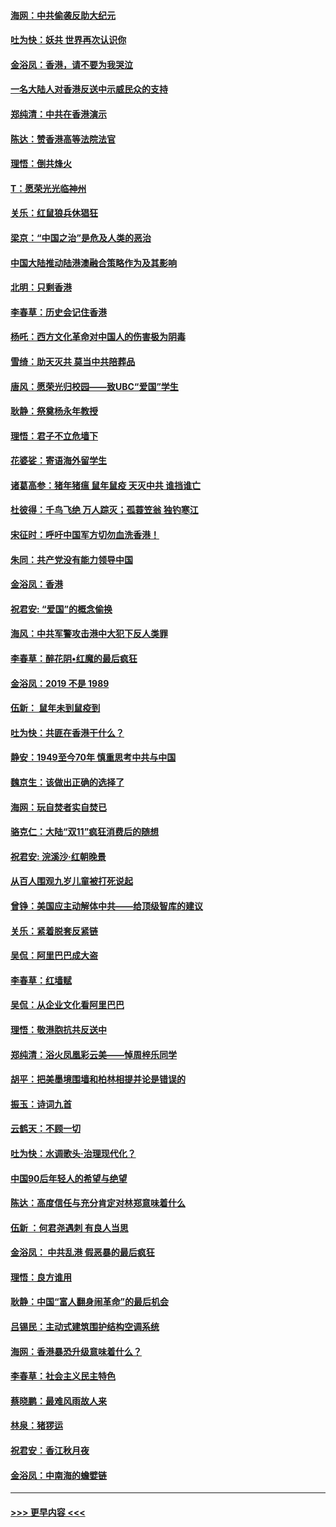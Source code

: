#### [海网：中共偷袭反助大纪元](../pages/nsc993/n11673515.md?t=11230511) 
#### [吐为快：妖共 世界再次认识你](../pages/nsc993/n11673506.md?t=11230511) 
#### [金浴凤：香港，请不要为我哭泣](../pages/nsc993/n11673248.md?t=11230511) 
#### [一名大陆人对香港反送中示威民众的支持](../pages/nsc993/n11672615.md?t=11230511) 
#### [郑纯清：中共在香港演示](../pages/nsc993/n11670539.md?t=11230511) 
#### [陈达：赞香港高等法院法官](../pages/nsc993/n11669542.md?t=11230511) 
#### [理悟：倒共烽火](../pages/nsc993/n11668844.md?t=11230511) 
#### [T：愿荣光光临神州](../pages/nsc993/n11668421.md?t=11230511) 
#### [关乐：红鼠狼兵休猖狂](../pages/nsc993/n11668378.md?t=11230511) 
#### [梁京：“中国之治”是危及人类的恶治](../pages/nsc993/n11668328.md?t=11230511) 
#### [中国大陆推动陆港澳融合策略作为及其影响](../pages/nsc993/n11668157.md?t=11230511) 
#### [北明：只剩香港](../pages/nsc993/n11668002.md?t=11230511) 
#### [李春草：历史会记住香港](../pages/nsc993/n11667927.md?t=11230511) 
#### [杨吒：西方文化革命对中国人的伤害极为阴毒](../pages/nsc993/n11664521.md?t=11230511) 
#### [雪绮：助天灭共 莫当中共陪葬品](../pages/nsc993/n11662650.md?t=11230511) 
#### [唐风：愿荣光归校园——致UBC“爱国”学生](../pages/nsc993/n11662194.md?t=11230511) 
#### [耿静：祭奠杨永年教授](../pages/nsc993/n11662514.md?t=11230511) 
#### [理悟：君子不立危墙下](../pages/nsc993/n11662172.md?t=11230511) 
#### [花婆娑：寄语海外留学生](../pages/nsc993/n11662121.md?t=11230511) 
#### [诸葛高参：猪年猪瘟 鼠年鼠疫 天灭中共 谁挡谁亡](../pages/nsc993/n11661980.md?t=11230511) 
#### [杜彼得：千鸟飞绝 万人踪灭；孤蓑笠翁 独钓寒江](../pages/nsc993/n11661170.md?t=11230511) 
#### [宋征时：呼吁中国军方切勿血洗香港！](../pages/nsc993/n11415318.md?t=11230511) 
#### [朱同：共产党没有能力领导中国](../pages/nsc993/n11660421.md?t=11230511) 
#### [金浴凤：香港](../pages/nsc993/n11660419.md?t=11230511) 
#### [祝君安: “爱国”的概念偷换](../pages/nsc993/n11659706.md?t=11230511) 
#### [海风：中共军警攻击港中大犯下反人类罪](../pages/nsc993/n11659632.md?t=11230511) 
#### [李春草：醉花阴•红魔的最后疯狂](../pages/nsc993/n11659287.md?t=11230511) 
#### [金浴凤：2019 不是 1989](../pages/nsc993/n11657663.md?t=11230511) 
#### [伍新： 鼠年未到鼠疫到](../pages/nsc993/n11655098.md?t=11230511) 
#### [吐为快：共匪在香港干什么？](../pages/nsc993/n11654891.md?t=11230511) 
#### [静安：1949至今70年 慎重思考中共与中国](../pages/nsc993/n11651244.md?t=11230511) 
#### [魏京生：该做出正确的选择了](../pages/nsc993/n11653084.md?t=11230511) 
#### [海网：玩自焚者实自焚已](../pages/nsc993/n11652423.md?t=11230511) 
#### [骆克仁：大陆“双11”疯狂消费后的随想](../pages/nsc993/n11652305.md?t=11230511) 
#### [祝君安: 浣溪沙·红朝晚景](../pages/nsc993/n11652258.md?t=11230511) 
#### [从百人围观九岁儿童被打死说起](../pages/nsc993/n11651030.md?t=11230511) 
#### [曾铮：美国应主动解体中共——给顶级智库的建议](../pages/nsc993/n11649888.md?t=11230511) 
#### [关乐：紧着脱套反紧链](../pages/nsc993/n11649069.md?t=11230511) 
#### [吴侃：阿里巴巴成大盗](../pages/nsc993/n11645523.md?t=11230511) 
#### [李春草：红墙赋](../pages/nsc993/n11646389.md?t=11230511) 
#### [吴侃：从企业文化看阿里巴巴](../pages/nsc993/n11645476.md?t=11230511) 
#### [理悟：敬港胞抗共反送中](../pages/nsc993/n11645466.md?t=11230511) 
#### [郑纯清：浴火凤凰彩云美——悼周梓乐同学](../pages/nsc993/n11645155.md?t=11230511) 
#### [胡平：把美墨境围墙和柏林相提并论是错误的](../pages/nsc993/n11645134.md?t=11230511) 
#### [振玉：诗词九首](../pages/nsc993/n11644081.md?t=11230511) 
#### [云鹤天：不顾一切](../pages/nsc993/n11643508.md?t=11230511) 
#### [吐为快：水调歌头·治理现代化？](../pages/nsc993/n11643485.md?t=11230511) 
#### [中国90后年轻人的希望与绝望](../pages/nsc993/n11642317.md?t=11230511) 
#### [陈达：高度信任与充分肯定对林郑意味着什么](../pages/nsc993/n11641441.md?t=11230511) 
#### [伍新 ：何君尧遇刺 有良人当思](../pages/nsc993/n11641503.md?t=11230511) 
#### [金浴凤： 中共乱港  假恶暴的最后疯狂](../pages/nsc993/n11641495.md?t=11230511) 
#### [理悟：良方谁用](../pages/nsc993/n11641463.md?t=11230511) 
#### [耿静：中国“富人翻身闹革命”的最后机会](../pages/nsc993/n11640655.md?t=11230511) 
#### [吕锡民：主动式建筑围护结构空调系统](../pages/nsc993/n11640168.md?t=11230511) 
#### [海网：香港暴恐升级意味着什么？](../pages/nsc993/n11635904.md?t=11230511) 
#### [李春草：社会主义民主特色](../pages/nsc993/n11634657.md?t=11230511) 
#### [蔡晓鹏：最难风雨故人来](../pages/nsc993/n11633145.md?t=11230511) 
#### [林泉：猪猡运](../pages/nsc993/n11631469.md?t=11230511) 
#### [祝君安：香江秋月夜](../pages/nsc993/n11631440.md?t=11230511) 
#### [金浴凤：中南海的蟾嬖链](../pages/nsc993/n11631290.md?t=11230511) 

----
#### [ >>> 更早内容 <<< ](../indexes/nsc993-earlier.md)
